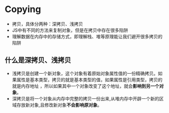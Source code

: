 # Copying

* 拷贝，具体分两种：深拷贝、浅拷贝
* JS中有不同的方法来复制对象，但是在拷贝中存在很多陷阱
* 理解数据在内存中的存储方式，即理解栈、堆等原理能让我们避开很多拷贝的陷阱

## 什么是深拷贝、浅拷贝

* 浅拷贝是创建一个新对象，这个对象有着原始对象属性值的一份精确拷贝。如果属性是基本类型，拷贝的就是基本类型的值，如果属性是引用类型，拷贝的就是内存地址 ，所以如果其中一个对象改变了这个地址，就会**影响到另一个对象**。
* 深拷贝是将一个对象从内存中完整的拷贝一份出来,从堆内存中开辟一个新的区域存放新对象,且修改新对象**不会影响原对象**。

